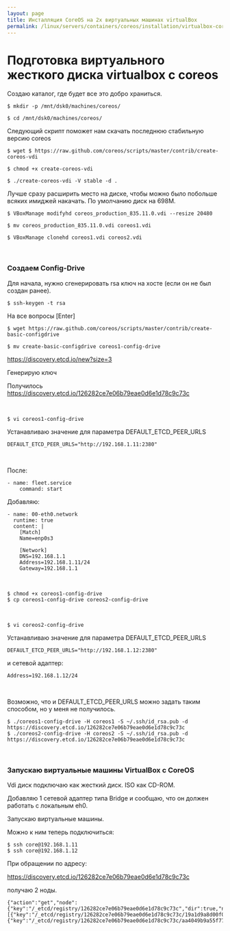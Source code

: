 ```yaml
---
layout: page
title: Инсталляция CoreOS на 2х виртуальных машинах virtualBox
permalink: /linux/servers/containers/coreos/installation/virtualbox-coreos-2-machines/
---
```


# Подготовка виртуального жесткого диска virtualbox с coreos

Создаю каталог, где будет все это добро храниться.

    $ mkdir -p /mnt/dsk0/machines/coreos/

    $ cd /mnt/dsk0/machines/coreos/

Следующий скрипт поможет нам скачать последнюю стабильную версию coreos

    $ wget $ https://raw.github.com/coreos/scripts/master/contrib/create-coreos-vdi

    $ chmod +x create-coreos-vdi

    $ ./create-coreos-vdi -V stable -d .

Лучше сразу расширить место на диске, чтобы можно было побольше всяких имиджей накачать. По умолчанию диск на 698M.

    $ VBoxManage modifyhd coreos_production_835.11.0.vdi --resize 20480

    $ mv coreos_production_835.11.0.vdi coreos1.vdi

    $ VBoxManage clonehd coreos1.vdi coreos2.vdi



<br/>

### Создаем Config-Drive

Для начала, нужно сгенерировать rsa ключ на хосте (если он не был создан ранее).

    $ ssh-keygen -t rsa

На все вопросы [Enter]

    $ wget https://raw.github.com/coreos/scripts/master/contrib/create-basic-configdrive

    $ mv create-basic-configdrive coreos1-config-drive

https://discovery.etcd.io/new?size=3


Генерирую ключ

Получилось
https://discovery.etcd.io/126282ce7e06b79eae0d6e1d78c9c73c


<br/>

    $ vi coreos1-config-drive

Устанавливаю значение для параметра DEFAULT_ETCD_PEER_URLS

    DEFAULT_ETCD_PEER_URLS="http://192.168.1.11:2380"

<br/>


После:

    - name: fleet.service
        command: start

Добавляю:

    - name: 00-eth0.network
      runtime: true
      content: |
        [Match]
        Name=enp0s3

        [Network]
        DNS=192.168.1.1
        Address=192.168.1.11/24
        Gateway=192.168.1.1


<br/>

    $ chmod +x coreos1-config-drive
    $ cp coreos1-config-drive coreos2-config-drive


<br/>


    $ vi coreos2-config-drive


Устанавливаю значение для параметра DEFAULT_ETCD_PEER_URLS

    DEFAULT_ETCD_PEER_URLS="http://192.168.1.12:2380"

и сетевой адаптер:

    Address=192.168.1.12/24

<br/>

Возможно, что и DEFAULT_ETCD_PEER_URLS можно задать таким способом, но у меня не получилось.

    $ ./coreos1-config-drive -H coreos1 -S ~/.ssh/id_rsa.pub -d https://discovery.etcd.io/126282ce7e06b79eae0d6e1d78c9c73c
    $ ./coreos2-config-drive -H coreos2 -S ~/.ssh/id_rsa.pub -d https://discovery.etcd.io/126282ce7e06b79eae0d6e1d78c9c73c


<br/>

### Запускаю виртуальные машины VirtualBox с CoreOS

Vdi диск подключаю как жесткий диск. ISO как CD-ROM.

Добавляю 1 сетевой адаптер типа Bridge и сообщаю, что он должен работать с локальным eh0.

Запускаю виртуальные машины.


Можно к ним теперь подключиться:

    $ ssh core@192.168.1.11
    $ ssh core@192.168.1.12


При обращении по адресу:

https://discovery.etcd.io/126282ce7e06b79eae0d6e1d78c9c73c


получаю 2 ноды.


    {"action":"get","node":{"key":"/_etcd/registry/126282ce7e06b79eae0d6e1d78c9c73c","dir":true,"nodes":[{"key":"/_etcd/registry/126282ce7e06b79eae0d6e1d78c9c73c/19a1d9a8d00f060b","value":"coreos1=http://192.168.1.11:2380","modifiedIndex":982060787,"createdIndex":982060787},{"key":"/_etcd/registry/126282ce7e06b79eae0d6e1d78c9c73c/aa4049b9a55f7765","value":"coreos2=http://192.168.1.12:2380","modifiedIndex":982061040,"createdIndex":982061040}],"modifiedIndex":982059692,"createdIndex":982059692}}
